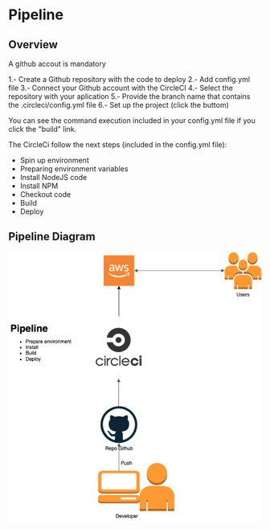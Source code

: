# Pipeline 

## Overview

A github accout is mandatory

1.- Create a Github repository with the code to deploy
2.- Add config.yml file
3.- Connect your Github account with the CircleCI
4.- Select the repository with your aplication
5.- Provide the branch name that contains the .circleci/config.yml file
6.- Set up the project (click the buttom)

You can see the command execution included in your config.yml file if you click the "build" link.

The CircleCi follow the next steps (included in the config.yml file):

- Spin up environment
- Preparing environment variables
- Install NodeJS code
- Install NPM
- Checkout code
- Build
- Deploy

## Pipeline Diagram

![](https://github.com/jaguilarweb/udagram/blob/master/documentation/pipeline-diagram.png)
